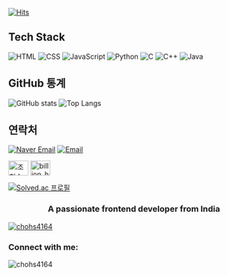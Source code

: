 

[![Hits](https://hits.seeyoufarm.com/api/count/incr/badge.svg?url=https%3A%2F%2Fgithub.com%2Fchohs4164&count_bg=%2379C83D&title_bg=%23555555&icon=&icon_color=%23E7E7E7&title=hits&edge_flat=false)](https://hits.seeyoufarm.com)

## Tech Stack
![HTML](https://img.shields.io/badge/-HTML-E34F26?style=flat&logo=html5&logoColor=white)
![CSS](https://img.shields.io/badge/-CSS-1572B6?style=flat&logo=css3&logoColor=white)
![JavaScript](https://img.shields.io/badge/-JavaScript-F7DF1E?style=flat&logo=javascript&logoColor=white)
![Python](https://img.shields.io/badge/-Python-3776AB?style=flat&logo=python&logoColor=white)
![C](https://img.shields.io/badge/-C-A8B9CC?style=flat&logo=c&logoColor=white)
![C++](https://img.shields.io/badge/-C++-00599C?style=flat&logo=c%2B%2B&logoColor=white)
![Java](https://img.shields.io/badge/-Java-007396?style=flat&logo=java&logoColor=white)


## GitHub 통계

![GitHub stats](https://github-readme-stats.vercel.app/api?username=chohs4164&theme=rose_pine&show_icons=true&count_private=true&hide=contribs) 
![Top Langs](https://github-readme-stats.vercel.app/api/top-langs/?username=chohs4164&theme=rose_pine&layout=compact)



## 연락처
[![Naver Email](https://img.shields.io/badge/Naver%20Email-03C75A?style=flat&logo=naver&logoColor=white)](chohs4164@naver.com)
[![Email](https://img.shields.io/badge/Email-D14836?style=flat&logo=gmail&logoColor=white)](chohs173300@gmail.com)
<p align="left">
<a href="https://fb.com/조현승" target="blank"><img align="center" src="https://raw.githubusercontent.com/rahuldkjain/github-profile-readme-generator/master/src/images/icons/Social/facebook.svg" alt="조현승" height="30" width="40" /></a>
<a href="https://instagram.com/billion_h_s" target="blank"><img align="center" src="https://raw.githubusercontent.com/rahuldkjain/github-profile-readme-generator/master/src/images/icons/Social/instagram.svg" alt="billion_h_s" height="30" width="40" /></a>
</p>

[![Solved.ac 프로필](http://mazassumnida.wtf/api/v2/generate_badge?boj=chohs4164)](https://solved.ac/chohs4164)

<h3 align="center">A passionate frontend developer from India</h3>

<p align="left"> <a href="https://github.com/ryo-ma/github-profile-trophy"><img src="https://github-profile-trophy.vercel.app/?username=chohs4164" alt="chohs4164" /></a> </p>

<h3 align="left">Connect with me:</h3>


<p><img align="center" src="https://github-readme-streak-stats.herokuapp.com/?user=chohs4164&" alt="chohs4164" /></p>


